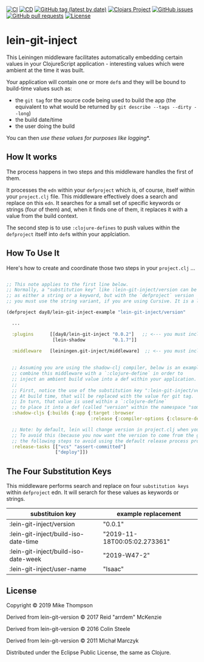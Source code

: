 [![CI](https://github.com/day8/lein-git-inject/workflows/ci/badge.svg)](https://github.com/day8/lein-git-inject/actions?workflow=ci)
[![CD](https://github.com/day8/lein-git-inject/workflows/cd/badge.svg)](https://github.com/day8/lein-git-inject/actions?workflow=cd)
[![GitHub tag (latest by date)](https://img.shields.io/github/v/tag/day8/lein-git-inject?style=flat)](https://github.com/day8/lein-git-inject/tags)
[![Clojars Project](https://img.shields.io/clojars/v/day8/lein-git-inject.svg)](https://clojars.org/day8/lein-git-inject)
[![GitHub issues](https://img.shields.io/github/issues-raw/day8/lein-git-inject?style=flat)](https://github.com/day8/lein-git-inject/issues)
[![GitHub pull requests](https://img.shields.io/github/issues-pr/day8/lein-git-inject)](https://github.com/day8/lein-git-inject/pulls)
[![License](https://img.shields.io/github/license/day8/lein-git-inject.svg)](LICENSE)

# lein-git-inject

This Leiningen middleware facilitates automatically embedding certain values in your ClojureScript application - interesting values which were ambient at the time it was built.

Your application will contain one or more `def`s and they will be bound to build-time values such as:  
   - the `git tag` for the source code being used to build the app (the equivalent to what would be returned by `git describe --tags --dirty --long`)
   - the build date/time
   - the user doing the build

You can then _use these values for purposes like logging_*. 

## How It works

The process happens in two steps and this middleware handles the first of them. 

It processes the `edn` within your `defproject` which is, of course, itself
within your `project.clj` file.  This middleware effectively does
a search and replace on this `edn`.  It searches for a small set of specific keywords or strings
(four of them) and, when it finds one of them, it replaces it with a value from the build context.

The second step is to use `:clojure-defines` to push values within the `defproject` itself into 
`def`s within your applciation. 

## How To Use It

Here's how to create and coordinate those two steps in your `project.clj` ...

```clojure

;; This note applies to the first line below.  
;; Normally, a "substitution key" like :lein-git-inject/version can be used in the edn 
;; as either a string or a keyword, but with the `defproject` version 
;; you must use the string variant, if you are using Cursive. It is a long story. 

(defproject day8/lein-git-inject-example "lein-git-inject/version"

  ...

  :plugins      [[day8/lein-git-inject "0.0.2"]   ;; <--- you must include this plugin
                 [lein-shadow          "0.1.7"]]

  :middleware   [leiningen.git-inject/middleware]  ;; <-- you must include this middleware
  
  
  ;; Assuming you are using the shadow-clj compiler, below is an example of how to 
  ;; combine this middleware with a `:clojure-define` in order to 
  ;; inject an ambient build value into a def within your application.
  ;; 
  ;; First, notice the use of the substitution key ":lein-git-inject/version".  
  ;; At build time, that will be replaced with the value for git tag. 
  ;; In turn, that value is used within a `:clojure-define`
  ;; to place it into a def (called "version" within the namespace "some.namespace"). 
  :shadow-cljs {:builds {:app {:target :browser
                               :release {:compiler-options {:closure-defines {some.namespace.version  :lein-git-inject/version}}}}}}

  ;; Note: by default, lein will change version in project.clj when you do a `lein release`. 
  ;; To avoid this (because you now want the version to come from the git tag), explicitly include
  ;; the following steps to avoid using the default release process provided by lein. 
  :release-tasks [["vcs" "assert-committed"]
                  ["deploy"]])
```

## The Four Substitution Keys 

This middleware performs search and replace on four `substitution keys` within `defproject` 
edn. It will serarch for these values as keywords or strings. 

|   substituion key                    |    example replacement |
|--------------------------------------|-----------------------------|
| :lein-git-inject/version             |  "0.0.1"
| :lein-git-inject/build-iso-date-time |  "2019-11-18T00:05:02.273361"  |      
| :lein-git-inject/build-iso-date-week |  "2019-W47-2"
| :lein-git-inject/user-name           | "Isaac"    |
 

## License

Copyright © 2019 Mike Thompson

Derived from lein-git-version © 2017 Reid "arrdem" McKenzie

Derived from lein-git-version © 2016 Colin Steele

Derived from lein-git-version © 2011 Michał Marczyk

Distributed under the Eclipse Public License, the same as Clojure.
